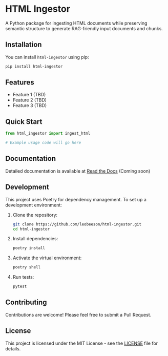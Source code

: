 # HTML Ingestor

A Python package for ingesting HTML documents while preserving semantic structure to generate RAG-friendly input documents and chunks.

## Installation

You can install `html-ingestor` using pip:

```bash
pip install html-ingestor
```

## Features

- Feature 1 (TBD)
- Feature 2 (TBD)
- Feature 3 (TBD)

## Quick Start

```python
from html_ingestor import ingest_html

# Example usage code will go here
```

## Documentation

Detailed documentation is available at [Read the Docs](https://html-ingestor.readthedocs.io/) (Coming soon)

## Development

This project uses Poetry for dependency management. To set up a development environment:

1. Clone the repository:

   ```bash
   git clone https://github.com/leobeeson/html-ingestor.git
   cd html-ingestor
   ```

2. Install dependencies:

   ```bash
   poetry install
   ```

3. Activate the virtual environment:

   ```bash
   poetry shell
   ```

4. Run tests:

   ```bash
   pytest
   ```

## Contributing

Contributions are welcome! Please feel free to submit a Pull Request.

## License

This project is licensed under the MIT License - see the [LICENSE](LICENSE) file for details.
